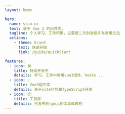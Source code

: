 ```yaml
---
layout: home

hero:
  name: stao-ui
  text: 基于 Vue 3 的组件库.
  tagline: 个人学习、工作积累，主要是二次封装组件与常用方法
  actions:
    - theme: brand
      text: 快速开始
      link: /guide/quickStart

features:
  - icon: 🛠️
    title: 持续开发中
    details: 学习、工作中常用vue3组件、hooks ...
  - icon: 💡
    title: Vue3组件库
    details: 基于vite打包和TypeScript开发
  - icon: 📦
    title: 工具库
    details: 已发布到npm上的工具库教程
---
```

